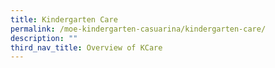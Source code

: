 ```yaml
---
title: Kindergarten Care
permalink: /moe-kindergarten-casuarina/kindergarten-care/
description: ""
third_nav_title: Overview of KCare
---
```

